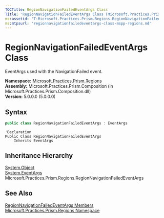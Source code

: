 ```yaml
---
TOCTitle: RegionNavigationFailedEventArgs Class
Title: 'RegionNavigationFailedEventArgs Class (Microsoft.Practices.Prism.Regions)'
ms:assetid: 'T:Microsoft.Practices.Prism.Regions.RegionNavigationFailedEventArgs'
ms:mtpsurl: 'regionnavigationfailedeventargs-class-mspp-regions.md'
---
```



# RegionNavigationFailedEventArgs Class

EventArgs used with the NavigationFailed event.

**Namespace:** [Microsoft.Practices.Prism.Regions](/patterns-practices/reference/mspp-regions-namespace)  
**Assembly:** Microsoft.Practices.Prism.Composition (in Microsoft.Practices.Prism.Composition.dll)  
**Version:** 5.0.0.0 (5.0.0.0)

## Syntax
```C#
public class RegionNavigationFailedEventArgs : EventArgs
```
```VB
'Declaration
Public Class RegionNavigationFailedEventArgs
	Inherits EventArgs
```

## Inheritance Hierarchy

[System.Object](http://msdn.microsoft.com/en-us/library/e5kfa45b)  
[System.EventArgs](http://msdn.microsoft.com/en-us/library/118wxtk3)  
Microsoft.Practices.Prism.Regions.RegionNavigationFailedEventArgs  

## See Also

[RegionNavigationFailedEventArgs Members](/patterns-practices/reference/regionnavigationfailedeventargs-class-mspp-regions)  
[Microsoft.Practices.Prism.Regions Namespace](/patterns-practices/reference/mspp-regions-namespace)  
